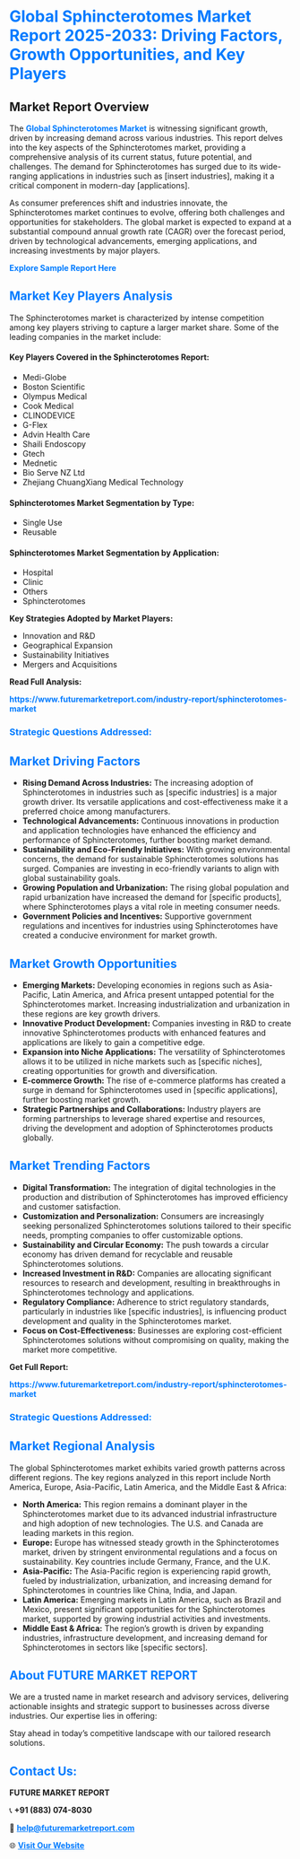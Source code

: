 <h1 style="color: #007BFF;">Global Sphincterotomes Market Report 2025-2033: Driving Factors, Growth Opportunities, and Key Players</h1>

<section id="overview">
<h2>Market Report Overview</h2>
<p>The <a href="https://www.futuremarketreport.com/industry-report/sphincterotomes-market" style="color: #007BFF; text-decoration: none;"><strong>Global Sphincterotomes Market</strong></a> is witnessing significant growth, driven by increasing demand across various industries. This report delves into the key aspects of the Sphincterotomes market, providing a comprehensive analysis of its current status, future potential, and challenges. The demand for Sphincterotomes has surged due to its wide-ranging applications in industries such as [insert industries], making it a critical component in modern-day [applications].</p>
<p>As consumer preferences shift and industries innovate, the Sphincterotomes market continues to evolve, offering both challenges and opportunities for stakeholders. The global market is expected to expand at a substantial compound annual growth rate (CAGR) over the forecast period, driven by technological advancements, emerging applications, and increasing investments by major players.</p>
</section>

<section id="overview">
<p><a href="https://www.futuremarketreport.com/request-sample/reportId=123584" style="color: #007BFF; text-decoration: none;"><strong>Explore Sample Report Here</strong></a></p>
</section>

<section id="key-players">
<h2 style="color: #007BFF;">Market Key Players Analysis</h2>
<p>The Sphincterotomes market is characterized by intense competition among key players striving to capture a larger market share. Some of the leading companies in the market include:</p>
<h4>Key Players Covered in the Sphincterotomes Report:</h4>
<ul><li>Medi-Globe</li><li>Boston Scientific</li><li>Olympus Medical</li><li>Cook Medical</li><li>CLINODEVICE</li><li>G-Flex</li><li>Advin Health Care</li><li>Shaili Endoscopy</li><li>Gtech</li><li>Mednetic</li><li>Bio Serve NZ Ltd</li><li>Zhejiang ChuangXiang Medical Technology</li></ul>
<h4>Sphincterotomes Market Segmentation by Type:</h4>
<ul><li>Single Use</li><li>Reusable</li></ul>

<h4>Sphincterotomes Market Segmentation by Application:</h4>
<ul><li>Hospital</li><li>Clinic</li><li>Others</li><li>Sphincterotomes</li></ul>
<p><strong>Key Strategies Adopted by Market Players:</strong></p>
<ul>
<li>Innovation and R&D</li>
<li>Geographical Expansion</li>
<li>Sustainability Initiatives</li>
<li>Mergers and Acquisitions</li>
</ul>
</section>

<section>
<p><strong>Read Full Analysis: </strong></p><a href="https://www.futuremarketreport.com/industry-report/sphincterotomes-market" style="color: #007BFF; text-decoration: none;"><strong>https://www.futuremarketreport.com/industry-report/sphincterotomes-market</strong></a>
<h3 style="color: #007BFF;">Strategic Questions Addressed:</h3>
</section>

<section id="driving-factors">
<h2 style="color: #007BFF;">Market Driving Factors</h2>
<ul>
<li><strong>Rising Demand Across Industries:</strong> The increasing adoption of Sphincterotomes in industries such as [specific industries] is a major growth driver. Its versatile applications and cost-effectiveness make it a preferred choice among manufacturers.</li>
<li><strong>Technological Advancements:</strong> Continuous innovations in production and application technologies have enhanced the efficiency and performance of Sphincterotomes, further boosting market demand.</li>
<li><strong>Sustainability and Eco-Friendly Initiatives:</strong> With growing environmental concerns, the demand for sustainable Sphincterotomes solutions has surged. Companies are investing in eco-friendly variants to align with global sustainability goals.</li>
<li><strong>Growing Population and Urbanization:</strong> The rising global population and rapid urbanization have increased the demand for [specific products], where Sphincterotomes plays a vital role in meeting consumer needs.</li>
<li><strong>Government Policies and Incentives:</strong> Supportive government regulations and incentives for industries using Sphincterotomes have created a conducive environment for market growth.</li>
</ul>
</section>

<section id="growth-opportunities">
<h2 style="color: #007BFF;">Market Growth Opportunities</h2>
<ul>
<li><strong>Emerging Markets:</strong> Developing economies in regions such as Asia-Pacific, Latin America, and Africa present untapped potential for the Sphincterotomes market. Increasing industrialization and urbanization in these regions are key growth drivers.</li>
<li><strong>Innovative Product Development:</strong> Companies investing in R&D to create innovative Sphincterotomes products with enhanced features and applications are likely to gain a competitive edge.</li>
<li><strong>Expansion into Niche Applications:</strong> The versatility of Sphincterotomes allows it to be utilized in niche markets such as [specific niches], creating opportunities for growth and diversification.</li>
<li><strong>E-commerce Growth:</strong> The rise of e-commerce platforms has created a surge in demand for Sphincterotomes used in [specific applications], further boosting market growth.</li>
<li><strong>Strategic Partnerships and Collaborations:</strong> Industry players are forming partnerships to leverage shared expertise and resources, driving the development and adoption of Sphincterotomes products globally.</li>
</ul>
</section>

<section id="trending-factors">
<h2 style="color: #007BFF;">Market Trending Factors</h2>
<ul>
<li><strong>Digital Transformation:</strong> The integration of digital technologies in the production and distribution of Sphincterotomes has improved efficiency and customer satisfaction.</li>
<li><strong>Customization and Personalization:</strong> Consumers are increasingly seeking personalized Sphincterotomes solutions tailored to their specific needs, prompting companies to offer customizable options.</li>
<li><strong>Sustainability and Circular Economy:</strong> The push towards a circular economy has driven demand for recyclable and reusable Sphincterotomes solutions.</li>
<li><strong>Increased Investment in R&D:</strong> Companies are allocating significant resources to research and development, resulting in breakthroughs in Sphincterotomes technology and applications.</li>
<li><strong>Regulatory Compliance:</strong> Adherence to strict regulatory standards, particularly in industries like [specific industries], is influencing product development and quality in the Sphincterotomes market.</li>
<li><strong>Focus on Cost-Effectiveness:</strong> Businesses are exploring cost-efficient Sphincterotomes solutions without compromising on quality, making the market more competitive.</li>
</ul>
</section>

<section>
<p><strong>Get Full Report: </strong></p><a href="https://www.futuremarketreport.com/industry-report/sphincterotomes-market" style="color: #007BFF; text-decoration: none;"><strong>https://www.futuremarketreport.com/industry-report/sphincterotomes-market</strong></a>
<h3 style="color: #007BFF;">Strategic Questions Addressed:</h3>
</section>


<section id="regional-analysis">
<h2 style="color: #007BFF;">Market Regional Analysis</h2>
<p>The global Sphincterotomes market exhibits varied growth patterns across different regions. The key regions analyzed in this report include North America, Europe, Asia-Pacific, Latin America, and the Middle East & Africa:</p>
<ul>
<li><strong>North America:</strong> This region remains a dominant player in the Sphincterotomes market due to its advanced industrial infrastructure and high adoption of new technologies. The U.S. and Canada are leading markets in this region.</li>
<li><strong>Europe:</strong> Europe has witnessed steady growth in the Sphincterotomes market, driven by stringent environmental regulations and a focus on sustainability. Key countries include Germany, France, and the U.K.</li>
<li><strong>Asia-Pacific:</strong> The Asia-Pacific region is experiencing rapid growth, fueled by industrialization, urbanization, and increasing demand for Sphincterotomes in countries like China, India, and Japan.</li>
<li><strong>Latin America:</strong> Emerging markets in Latin America, such as Brazil and Mexico, present significant opportunities for the Sphincterotomes market, supported by growing industrial activities and investments.</li>
<li><strong>Middle East & Africa:</strong> The region’s growth is driven by expanding industries, infrastructure development, and increasing demand for Sphincterotomes in sectors like [specific sectors].</li>
</ul>
</section>

<footer>
<h2 style="color: #007BFF;">About FUTURE MARKET REPORT</h2>
<p>We are a trusted name in market research and advisory services, delivering actionable insights and strategic support to businesses across diverse industries. Our expertise lies in offering:</p>

<p>Stay ahead in today’s competitive landscape with our tailored research solutions.</p>

<h2 style="color: #007BFF;">Contact Us:</h2>
<p><strong>FUTURE MARKET REPORT</strong></p>
<p>📞 <strong>+91 (883) 074-8030</strong></p>
<p>📧 <strong><a href="mailto:help@futuremarketreport.com" style="color: #007BFF;">help@futuremarketreport.com</a></strong></p>
<p>🌐 <strong><a href="https://www.futuremarketreport.com/" style="color: #007BFF;">Visit Our Website</a></strong></p>
</footer>
